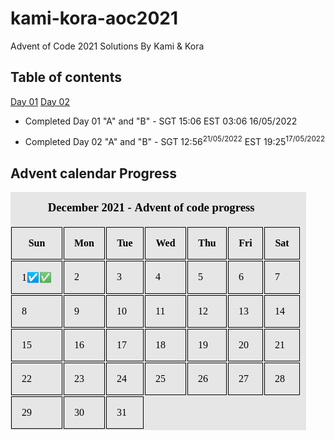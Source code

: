 # kami-kora-aoc2021
Advent of Code 2021 Solutions By Kami &amp; Kora
## Table of contents 
[Day 01](https://github.com/Korase/kami-kora-aoc2021#Day01)
[Day 02](https://github.com/Korase/kami-kora-aoc2021#Day02)
<!-- - Started Day 01 "A" and "B" - SGT 13:28 EST 01:28 -->
- <span id="Day1">Completed Day 01 "A" and "B" - SGT 15:06 EST 03:06</span> 16/05/2022
<!-- - Started Day 02 "A" and "B" - SGT 07:25 EST 19:25 -->
- <span id="Day2">Completed Day 02 "A" and "B" - SGT 12:56<sup>21/05/2022</sup> EST 19:25<sup>17/05/2022</sup></span>

## Advent calendar Progress

<img src="adventCalendar.png">